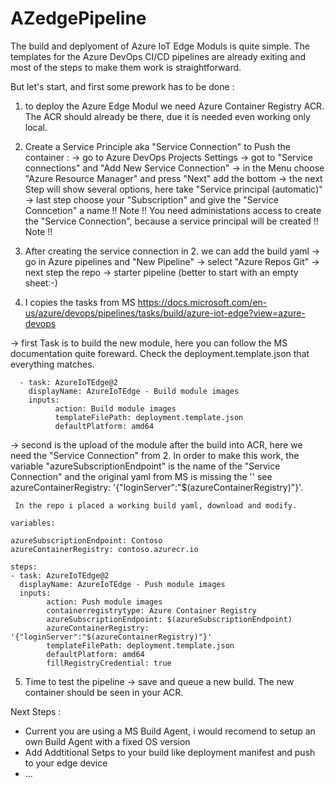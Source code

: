# AZedgePipeline

The build and deplyoment of Azure IoT Edge Moduls is quite simple. The templates for the Azure DevOps CI/CD pipelines
are already exiting and most of the steps to make them work is straightforward. 

But let's start, and first some prework has to be done :

1. to deploy the Azure Edge Modul we need Azure Container Registry ACR. The ACR should already
   be there, due it is needed even working only local.

2. Create a Service Principle aka "Service Connection" to Push the container :
  -> go to Azure DevOps  Projects Settings
  -> got to "Service connections" and "Add New Service Connection"
  -> in the Menu choose "Azure Resource Manager" and press "Next" add the bottom
  -> the next Step will show several options, here take "Service principal (automatic)"
  -> last step choose your "Subscription" and give the  "Service Conncetion" a name
!! Note !!
You need administations access to create the "Service Connection", because a service principal will be created
!! Note !!

3. After creating the service connection in 2. we can add the build yaml 
 -> go in Azure pipelines and "New Pipeline"
 -> select "Azure Repos Git" 
 -> next step the repo 
 -> starter pipeline (better to start with an empty sheet:-)
 
 4. I copies the tasks from MS https://docs.microsoft.com/en-us/azure/devops/pipelines/tasks/build/azure-iot-edge?view=azure-devops  
    
  -> first Task is to build the new module, here you can follow the MS documentation quite foreward. Check the deployment.template.json
     that everything matches.
  
      - task: AzureIoTEdge@2
        displayName: AzureIoTEdge - Build module images
        inputs:
              action: Build module images
              templateFilePath: deployment.template.json
              defaultPlatform: amd64
              
  -> second is the upload of the module after the build into ACR, here we need the "Service Connection" from 2.
     In order to make this work, the variable "azureSubscriptionEndpoint" is the name of the "Service Connection" and
     the original yaml from MS is missing the '' see  azureContainerRegistry: '{"loginServer":"$(azureContainerRegistry)"}'.
     
     In the repo i placed a working build yaml, download and modify.
     
    variables:
 
    azureSubscriptionEndpoint: Contoso
    azureContainerRegistry: contoso.azurecr.io

    steps:    
    - task: AzureIoTEdge@2
      displayName: AzureIoTEdge - Push module images
      inputs:
            action: Push module images
            containerregistrytype: Azure Container Registry
            azureSubscriptionEndpoint: $(azureSubscriptionEndpoint)
            azureContainerRegistry: '{"loginServer":"$(azureContainerRegistry)"}'
            templateFilePath: deployment.template.json
            defaultPlatform: amd64
            fillRegistryCredential: true
   
   5. Time to test the pipeline -> save and queue a new build. The new container should be seen in your ACR.
   
   Next Steps :
   - Current you are using a MS Build Agent, i would recomend to setup an own Build Agent with a fixed OS version
   - Add Addtitional Setps to your build like deployment manifest and push to your edge device 
   - ...
   
   
  
  
